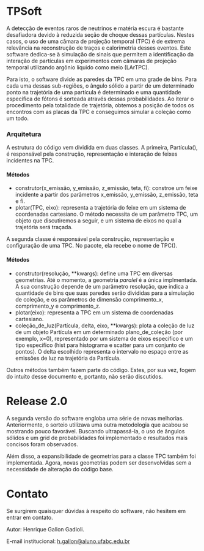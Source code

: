 # TPSoft

A detecção de eventos raros de neutrinos e matéria escura é bastante desafiadora devido à reduzida seção de choque dessas partículas. Nestes casos, o uso de uma câmara de projeção temporal (TPC) é de extrema relevância na reconstrução de traços e calorimetria desses eventos. Este software dedica-se à simulação de sinais que permitem a identificação da interação de partículas em experimentos com câmaras de projeção temporal utilizando argônio líquido como meio (LArTPC). 

Para isto, o software divide as paredes da TPC em uma grade de bins. Para cada uma dessas sub-regiões, o ângulo sólido a partir de um determinado ponto na trajetória de uma partícula é determinado e uma quantidade específica de fótons é sorteada através dessas probabilidades. Ao iterar o procedimento pela totalidade de trajetória, obtemos a posição de todos os encontros com as placas da TPC e conseguimos simular a coleção como um todo.

### Arquitetura

A estrutura do código vem dividida em duas classes. A primeira, Partícula(), é responsável pela construção, representação e interação de feixes incidentes na TPC.

#### Métodos

- construtor(x_emissão, y_emissão, z_emissão, teta, fi): constroe um feixe incidente a partir dos parâmetros x_emissão, y_emissão, z_emissão, teta e fi.
- plotar(TPC, eixo): representa a trajetória do feixe em um sistema de coordenadas cartesiano. O método necessita de um parâmetro TPC, um objeto que discutiremos a seguir, e um sistema de eixos no qual a trajetória será traçada. 

A segunda classe é responsável pela construção, representação e configuração de uma TPC. No pacote, ela recebe o nome de TPC(). 

#### Métodos

- construtor(resolução, **kwargs): define uma TPC em diversas geometrias. Até o momento, a geometria _paralel_ é a única implmentada. A sua construção depende de um parâmetro resolução, que indica a quantidade de bins que suas paredes serão divididas para a simulação de coleção, e os parâmetros de dimensão comprimento_x, comprimento_y e comprimento_z.
- plotar(eixo): representa a TPC em um sistema de coordenadas cartesiano.
- coleção_de_luz(Partícula, delta, eixo, **kwargs): plota a coleção de luz de um objeto Partícula em um determinado plano_de_coleção (por exemplo, x=0), representado por um sistema de eixos específico e um tipo específico (hist para histograma e scatter para um conjunto de pontos). O delta escolhido representa o intervalo no espaço entre as emissões de luz na trajetória da Partícula.

Outros métodos também fazem parte do código. Estes, por sua vez, fogem do intuíto desse documento e, portanto, não serão discutidos.


# Release 2.0 

A segunda versão do software engloba uma série de novas melhorias. Anteriormente, o sorteio utilizava uma outra metodologia que acabou se mostrando pouco favorável. Buscando ultrapassá-la, o uso de ângulos sólidos e um grid de probabilidades foi implementado e resultados mais concisos foram observados.

Além disso, a expansibilidade de geometrias para a classe TPC também foi implementada. Agora, novas geometrias podem ser desenvolvidas sem a necessidade de alteração do código base. 

# Contato

Se surgirem quaisquer dúvidas à respeito do software, não hesitem em entrar em contato.

Autor: Henrique Gallon Gadioli.

E-mail institucional: h.gallon@aluno.ufabc.edu.br